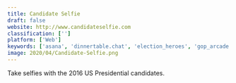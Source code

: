 ```yaml
---
title: Candidate Selfie
draft: false 
website: http://www.candidateselfie.com
classification: ['']
platform: ['Web']
keywords: ['asana', 'dinnertable.chat', 'election_heroes', 'gop_arcade', 'gerrymander', 'life_of_politician', 'openvote', 'outvote', 'trump_cards', 'trump_donald', 'trump_tweets']
image: 2020/04/Candidate-Selfie.png
---
```

Take selfies with the 2016 US Presidential candidates.